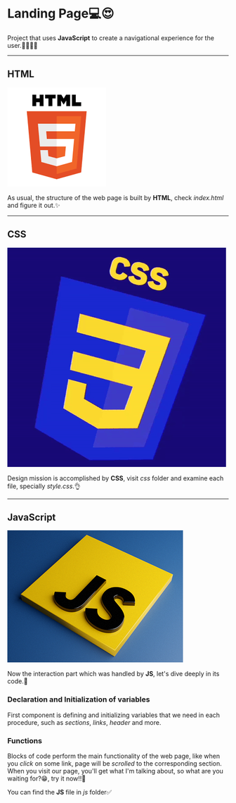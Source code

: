 # Landing Page💻😍
Project that uses **JavaScript** to create a navigational experience for the user.🙎‍♀️🙎‍♂️

***

## HTML
![alt text](/images/image.png)

As usual, the structure of the web page is built by **HTML**, check *index.html* and figure it out.✨

***

## CSS
![alt text](/images/image-1.png)

Design mission is accomplished by **CSS**, visit *css* folder and examine each file, specially *style.css*.👌

***

## JavaScript
![alt text](/images/image-2.png)

Now the interaction part which was handled by **JS**, let's dive deeply in its code.🤿

### Declaration and Initialization of variables
First component is defining and initializing variables that we need in each procedure, such as *sections*, 
*links*, *header* and more.

### Functions
Blocks of code perform the main functionality of the web page, like when you *click* on some link, page will be *scrolled* to the corresponding section.
When you visit our page, you'll get what I'm talking about, so what are you waiting for?😁, try it now!!🫡

You can find the **JS** file in *js* folder✅
